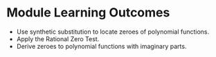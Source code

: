 # Module Learning Outcomes

- Use synthetic substitution to locate zeroes of polynomial functions.
- Apply the Rational Zero Test.
- Derive zeroes to polynomial functions with imaginary parts.